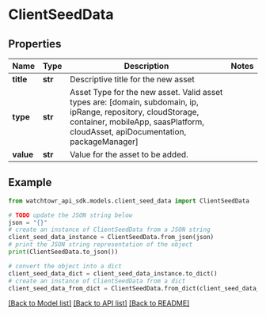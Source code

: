 # ClientSeedData


## Properties

Name | Type | Description | Notes
------------ | ------------- | ------------- | -------------
**title** | **str** | Descriptive title for the new asset | 
**type** | **str** | Asset Type for the new asset. Valid asset types are: [domain, subdomain, ip, ipRange, repository, cloudStorage, container, mobileApp, saasPlatform, cloudAsset, apiDocumentation, packageManager] | 
**value** | **str** | Value for the asset to be added. | 

## Example

```python
from watchtowr_api_sdk.models.client_seed_data import ClientSeedData

# TODO update the JSON string below
json = "{}"
# create an instance of ClientSeedData from a JSON string
client_seed_data_instance = ClientSeedData.from_json(json)
# print the JSON string representation of the object
print(ClientSeedData.to_json())

# convert the object into a dict
client_seed_data_dict = client_seed_data_instance.to_dict()
# create an instance of ClientSeedData from a dict
client_seed_data_from_dict = ClientSeedData.from_dict(client_seed_data_dict)
```
[[Back to Model list]](../README.md#documentation-for-models) [[Back to API list]](../README.md#documentation-for-api-endpoints) [[Back to README]](../README.md)


